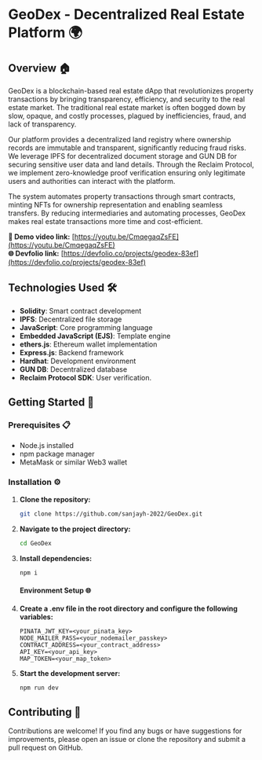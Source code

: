# GeoDex - Decentralized Real Estate Platform 🌍

## Overview 🏠
GeoDex is a blockchain-based real estate dApp that revolutionizes property transactions by bringing transparency, efficiency, and security to the real estate market. The traditional real estate market is often bogged down by slow, opaque, and costly processes, plagued by inefficiencies, fraud, and lack of transparency.

Our platform provides a decentralized land registry where ownership records are immutable and transparent, significantly reducing fraud risks. We leverage IPFS for decentralized document storage and GUN DB for securing sensitive user data and land details. Through the Reclaim Protocol, we implement zero-knowledge proof verification ensuring only legitimate users and authorities can interact with the platform.

The system automates property transactions through smart contracts, minting NFTs for ownership representation and enabling seamless transfers. By reducing intermediaries and automating processes, GeoDex makes real estate transactions more time and cost-efficient.

**🎥 Demo video link:** [https://youtu.be/CmqegaqZsFE](https://youtu.be/CmqegaqZsFE) <br>
**🌐 Devfolio link:** [https://devfolio.co/projects/geodex-83ef](https://devfolio.co/projects/geodex-83ef)

## Technologies Used 🛠️
- **Solidity**: Smart contract development
- **IPFS**: Decentralized file storage
- **JavaScript**: Core programming language
- **Embedded JavaScript (EJS)**: Template engine
- **ethers.js**: Ethereum wallet implementation
- **Express.js**: Backend framework
- **Hardhat**: Development environment
- **GUN DB**: Decentralized database
- **Reclaim Protocol SDK**: User verification.

## Getting Started 🚀

### Prerequisites 📋
- Node.js installed
- npm package manager
- MetaMask or similar Web3 wallet

### Installation ⚙️

1. **Clone the repository:**
   ```bash
   git clone https://github.com/sanjayh-2022/GeoDex.git
   ```

2. **Navigate to the project directory:**
   ```bash
   cd GeoDex
   ```

3. **Install dependencies:**
   ```bash
   npm i
   ```

   #### Environment Setup 🌐

4. **Create a .env file in the root directory and configure the following variables:**

    ```
    PINATA_JWT_KEY=<your_pinata_key>
    NODE_MAILER_PASS=<your_nodemailer_passkey>
    CONTRACT_ADDRESS=<your_contract_address>
    API_KEY=<your_api_key>
    MAP_TOKEN=<your_map_token>
    ```

5. **Start the development server:**
   ```bash
   npm run dev
   ```

## Contributing 🤝
Contributions are welcome! If you find any bugs or have suggestions for improvements, please open an issue or clone the repository and submit a pull request on GitHub.
